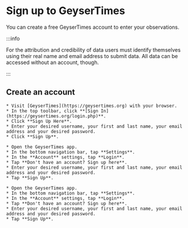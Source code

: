 # Sign up to GeyserTimes

You can create a free GeyserTimes account to enter your observations.

:::info

For the attribution and credibility of data users must identify themselves using their real name and email address to submit data. All data can be accessed without an account, though.

:::

## Create an account

<Tabs groupId="os">
  <TabItem value="web" label="Website">

    * Visit [GeyserTimes](https://geysertimes.org) with your browser.
    * In the top toolbar, click **[Sign In](https://geysertimes.org/login.php)**.
    * Click **Sign Up Here**.
    * Enter your desired username, your first and last name, your email address and your desired password. 
    * Click **Sign Up**.

  </TabItem>
  <TabItem value="android" label="Android">

    * Open the GeyserTimes app.
    * In the bottom navigation bar, tap **Settings**. 
    * In the **Account** settings, tap **Login**.
    * Tap **Don't have an account? Sign up here**.
    * Enter your desired username, your first and last name, your email address and your desired password. 
    * Tap **Sign Up**.

  </TabItem>
  <TabItem value="iOS" label="iOS">

    * Open the GeyserTimes app.
    * In the bottom navigation bar, tap **Settings**. 
    * In the **Account** settings, tap **Login**.
    * Tap **Don't have an account? Sign up here**.
    * Enter your desired username, your first and last name, your email address and your desired password. 
    * Tap **Sign Up**.

  </TabItem>
</Tabs>
